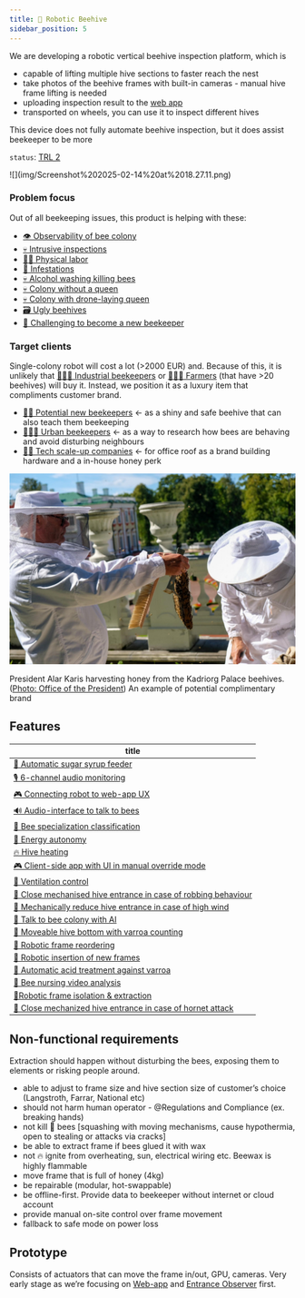 ```yaml
---
title: 🧿 Robotic Beehive
sidebar_position: 5
---
```

We are developing a robotic vertical beehive inspection platform, which is
- capable of lifting multiple hive sections to faster reach the nest
- take photos of the beehive frames with built-in cameras - manual hive frame lifting is needed
- uploading inspection result to the [web app](../web_app/web_app.md)
- transported on wheels, you can use it to inspect different hives

This device does not fully automate beehive inspection, but it does assist beekeeper to be more 

`status`: [TRL 2](https://www.nasa.gov/directorates/somd/space-communications-navigation-program/technology-readiness-levels/)

<div style={{width:300}}>
![](img/Screenshot%202025-02-14%20at%2018.27.11.png)
</div>

### Problem focus
Out of all beekeeping issues, this product is helping with these:
- [👁️ Observability of bee colony](../../🌨️%20Problems/👁️%20Observability%20of%20bee%20colony.md)
- [💀 Intrusive inspections](../../🌨️%20Problems/💀%20Intrusive%20inspections.md)
- [💪🏻 Physical labor](../../🌨️%20Problems/💪🏻%20Physical%20labor.md)
- [🦀 Infestations](../../🌨️%20Problems/🦀%20Infestations.md)
- [💀 Alcohol washing killing bees](../../🌨️%20Problems/💀%20Alcohol%20washing%20killing%20bees.md)
- [💀 Colony without a queen](../../🌨️%20Problems/💀%20Colony%20without%20a%20queen.md)
- [💀 Colony with drone-laying queen](../../🌨️%20Problems/💀%20Colony%20with%20drone-laying%20queen.md)
- [🗃️ Ugly beehives](../../🌨️%20Problems/🗃️%20Ugly%20beehives.md)
- [🎒 Challenging to become a new beekeeper](../../🌨️%20Problems/🎒%20Challenging%20to%20become%20a%20new%20beekeeper.md)

### Target clients

Single-colony robot will cost a lot (>2000 EUR) and. Because of this, it is unlikely that [👨🏻‍🚒 Industrial beekeepers](../clients/👨🏻‍🚒%20Industrial%20beekeepers.md) or [🧑🏻‍🌾 Farmers](../clients/🧑🏻‍🌾%20Farmers.md) (that have >20 beehives) will buy it. Instead, we position it as a luxury item that compliments customer brand.

- [👨🏻 Potential new beekeepers](../clients/👨🏻%20Potential%20new%20beekeepers.md) ← as a shiny and safe beehive that can also teach them beekeeping
- [👩🏼‍🏫 Urban beekeepers](../clients/👩🏼‍🏫%20Urban%20beekeepers.md) ← as a way to research how bees are behaving and avoid disturbing neighbours
- [👩🏻 Tech scale-up companies](../clients/👩🏻%20Tech%20scale-up%20companies.md) ← for office roof as a brand building hardware and a in-house honey perk

![](../../img/president.png)

President Alar Karis harvesting honey from the Kadriorg Palace beehives. ([Photo: Office of the President](https://news.err.ee/1609070024/gallery-president-alar-karis-harvesting-honey-in-front-of-kadriorg-palace#lg=1&slide=1)) An example of potential complimentary brand

## Features
<!-- QueryToSerialize: table WITHOUT ID "[" + default(title, file.name) + "]" + default( "("+  replace(replace(file.path, "about/products/robotic_beehive/", ""), " ", "%20") + ")", "") as title FROM "about/products/robotic_beehive/ideas" WHERE file.name != "index" -->
<!-- SerializedQuery: table WITHOUT ID "[" + default(title, file.name) + "]" + default( "("+  replace(replace(file.path, "about/products/robotic_beehive/", ""), " ", "%20") + ")", "") as title FROM "about/products/robotic_beehive/ideas" WHERE file.name != "index" -->

| title                                                                                                                                                       |
| ----------------------------------------------------------------------------------------------------------------------------------------------------------- |
| [🍭 Automatic sugar syrup feeder](ideas/🍭%20Automatic%20sugar%20syrup%20feeder.md)                                                                         |
| [🎙️ 6-channel audio monitoring](ideas/🎙️%206-channel%20audio%20monitoring.md)                                                                             |
| [🎮 Connecting robot to web-app UX](ideas/🎮%20Connecting%20robot%20to%20web-app%20UX.md)                                                                   |
| [🔊 Audio-interface to talk to bees](ideas/🔊%20Audio-interface%20to%20talk%20to%20bees.md)                                                                 |
| [🐝 Bee specialization classification](ideas/🐝%20Bee%20specialization%20classification.md)                                                                 |
| [🔌 Energy autonomy](ideas/🔌%20Energy%20autonomy.md)                                                                                                       |
| [🔥 Hive heating](ideas/🔥%20Hive%20heating.md)                                                                                                             |
| [🎮 Client-side app with UI in manual override mode](ideas/🎮%20Client-side%20app%20with%20UI%20in%20manual%20override%20mode.md)                           |
| [🚁 Ventilation control](ideas/🚁%20Ventilation%20control.md)                                                                                               |
| [🛑 Close mechanised hive entrance in case of robbing behaviour](ideas/🛑%20Close%20mechanised%20hive%20entrance%20in%20case%20of%20robbing%20behaviour.md) |
| [🛑 Mechanically reduce hive entrance in case of high wind](ideas/🛑%20Mechanically%20reduce%20hive%20entrance%20in%20case%20of%20high%20wind.md)           |
| [🤖 Talk to bee colony with AI](ideas/🤖%20Talk%20to%20bee%20colony%20with%20AI.md)                                                                         |
| [🦾 Moveable hive bottom with varroa counting](ideas/🦾%20Moveable%20hive%20bottom%20with%20varroa%20counting.md)                                           |
| [🦾 Robotic frame reordering](ideas/🦾%20Robotic%20frame%20reordering.md)                                                                                   |
| [🦾 Robotic insertion of new frames](ideas/🦾%20Robotic%20insertion%20of%20new%20frames.md)                                                                 |
| [🧪 Automatic acid treatment against varroa](ideas/🧪%20Automatic%20acid%20treatment%20against%20varroa.md)                                                 |
| [🐝 Bee nursing video analysis](ideas/🐝%20Bee%20nursing%20video%20analysis.md)                                                                             |
| [🦾Robotic frame isolation & extraction](ideas/🦾Robotic%20frame%20isolation%20&%20extraction.md)                                                           |
| [🛑 Close mechanized hive entrance in case of hornet attack](ideas/🛑%20Close%20mechanized%20hive%20entrance%20in%20case%20of%20hornet%20attack.md)         |
<!-- SerializedQuery END -->

## Non-functional requirements

Extraction should happen without disturbing the bees, exposing them to elements or risking people around.

- able to adjust to frame size and hive section size of customer’s choice (Langstroth, Farrar, National etc)
- should not harm human operator - @Regulations and Compliance (ex. breaking hands)
- not kill 🐝 bees [squashing with moving mechanisms, cause hypothermia, open to stealing or attacks via cracks]
- be able to extract frame if bees glued it with wax
- not 🔥 ignite from overheating, sun, electrical wiring etc. Beewax is highly flammable
- move frame that is full of honey (4kg)
- be repairable (modular, hot-swappable)
- be offline-first. Provide data to beekeeper without internet or cloud account
- provide manual on-site control over frame movement
- fallback to safe mode on power loss

## Prototype

Consists of actuators that can move the frame in/out, GPU, cameras. Very early stage as we’re focusing on [Web-app](https://www.notion.so/Web-app-2937ed264e1d434a8664caa4bc40978e?pvs=21) and [Entrance Observer](https://www.notion.so/Entrance-Observer-b0319799ab7744dc928c08119de4fc43?pvs=21) first.

